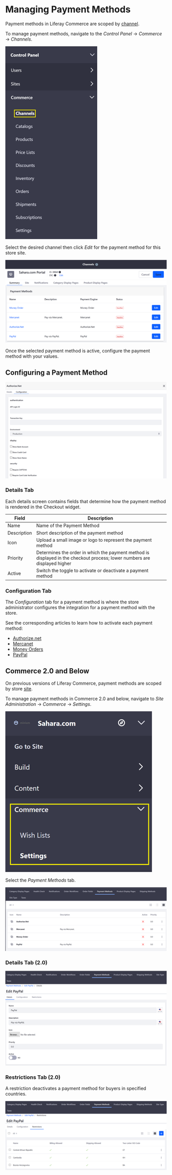 # Managing Payment Methods

Payment methods in Liferay Commerce are scoped by [channel](../../managing-a-catalog/creating-and-managing-products/introduction-to-channels.md).

To manage payment methods, navigate to the _Control Panel_ &rarr; _Commerce_ &rarr; _Channels_.

![Commerce 2.1 Channels](./managing-payment-methods/images/06.png)

Select the desired channel then click _Edit_ for the payment method for this store site.

![Payment Methods page](./managing-payment-methods/images/04.png)

Once the selected payment method is active, configure the payment method with your values.

## Configuring a Payment Method

![Configuring a payment method](./managing-payment-methods/images/05.png)

### Details Tab

Each details screen contains fields that determine how the payment method is rendered in the Checkout widget.

|Field | Description |
|----- | ----------- |
|Name  | Name of the Payment Method |
|Description | Short description of the payment method |
|Icon| Upload a small image or logo to represent the payment method |
|Priority | Determines the order in which the payment method is displayed in the checkout process; lower numbers are displayed higher |
|Active | Switch the toggle to activate or deactivate a payment method |

### Configuration Tab

The _Configuration_ tab for a payment method is where the store administrator configures the integration for a payment method with the store.

See the corresponding articles to learn how to activate each payment method:

* [Authorize.net](../../orders-and-fulfillment/payment-methods/authorize.net.md)
* [Mercanet](../../orders-and-fulfillment/payment-methods/mercanet.md)
* [Money Orders](../../orders-and-fulfillment/payment-methods/money-orders.md)
* [PayPal](../../orders-and-fulfillment/payment-methods/paypal.md)

## Commerce 2.0 and Below

On previous versions of Liferay Commerce, payment methods are scoped by store [site](../sites-and-site-types.md).

To manage payment methods in Commerce 2.0 and below, navigate to _Site Administration_ → _Commerce_ → _Settings_.

![Payment Methods page](./managing-payment-methods/images/07.png)

Select the _Payment Methods_ tab.

![Payment Methods page](./managing-payment-methods/images/01.png)

### Details Tab (2.0)

![Configuring a payment method](./managing-payment-methods/images/02.png)

### Restrictions Tab (2.0)

A restriction deactivates a payment method for buyers in specified countries.

![Setting payment method restrictions](./managing-payment-methods/images/03.png)

